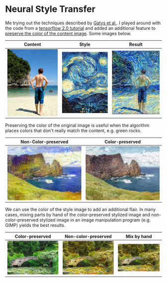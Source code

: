 # Neural Style Transfer

Me trying out the techniques described by [Gatys et al.](https://arxiv.org/abs/1508.06576). I played around with the code from a [tensorflow 2.0 tutorial](https://www.tensorflow.org/beta/tutorials/generative/style_transfer) and added an additional feature to [preserve the color of the content image](https://arxiv.org/abs/1606.05897). Some images below.

Content | Style | Result
:--:|:---:|:---:
![](images/self_at_beach.jpg)  |  ![](images/van_gogh.jpg) | ![](generated/self_at_beach.png)

Preserving the color of the original image is useful when the algorithm places colors that don't really match the content, e.g. green rocks.

Non-Color-preserved | Color-preserved
|:---:|:---:
![](generated/madeira_non_colorpreserving.png) | ![](generated/madeira_colorpreserving.png)

We can use the color of the style image to add an additional flair. In many cases, mixing parts by hand of the color-preserved stylized image and non-color-preserved stylized image in an image manipulation program (e.g. GIMP) yields the best results.

Color-preserved | Non-color-preserved | Mix by hand
:--:|:---:|:---:
![](generated/bridge_colorpreserving.png)  |  ![](generated/bridge_non_colorpreserving.png) | ![](generated/bridge_edited.png)